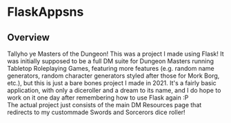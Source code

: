 # FlaskAppsns
## Overview
Tallyho ye Masters of the Dungeon! This was a project I made using Flask! It was initially supposed to be a full DM suite for Dungeon Masters running Tabletop Roleplaying Games, featuring more features (e.g. random name generators, random character generators styled after those for Mork Borg, etc.), but this is just a bare bones project I made in 2021. It's a fairly basic application, with only a diceroller and a dream to its name, and I do hope to work on it one day after remembering how to use Flask again :P \
The actual project just consists of the main DM Resources page that redirects to my custommade Swords and Sorcerors dice roller!
